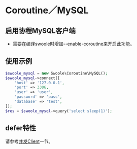 # Coroutine／MySQL

启用协程MySQL客户端
----
* 需要在编译swoole时增加--enable-coroutine来开启此功能。

使用示例
---
```php
$swoole_mysql = new Swoole\Coroutine\MySQL();
$swoole_mysql->connect([
	'host' => '127.0.0.1',
	'port' => 3306,
	'user' => 'user',
	'password' => 'pass',
	'database' => 'test',
]);
$res = $swoole_mysql->query('select sleep(1)');
```

defer特性
---
请参考[并发Client](http://wiki.swoole.com/wiki/page/p-coroutine_multi_call.html)一节。